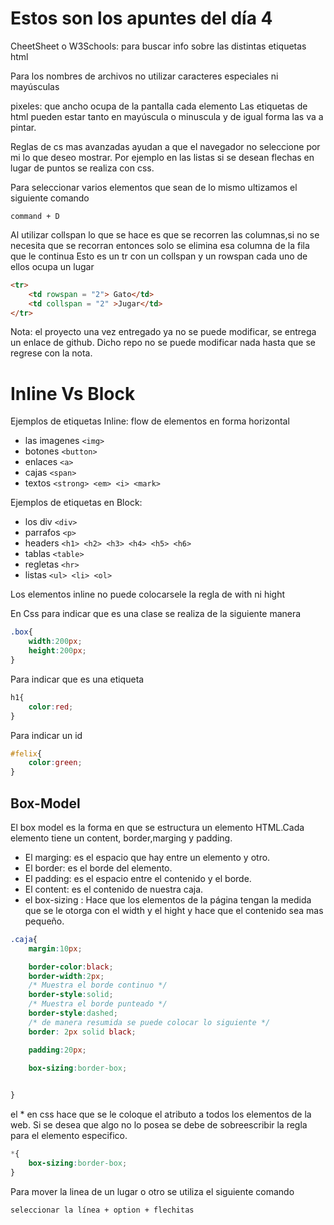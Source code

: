 # Estos son los apuntes del día 4

CheetSheet o W3Schools: para buscar info sobre las distintas etiquetas html

Para los nombres de archivos no utilizar caracteres especiales ni mayúsculas

pixeles: que ancho ocupa de la pantalla cada elemento
Las etiquetas de html pueden estar tanto en mayúscula o minuscula y de igual forma las va a pintar.

Reglas de cs mas avanzadas ayudan a que el navegador no seleccione por mi lo que deseo mostrar. Por ejemplo en las listas si se desean flechas en lugar de puntos se realiza con css.

Para seleccionar varios elementos que sean de lo mismo ultizamos el siguiente comando 
 ```
 command + D
```
Al utilizar collspan lo que se hace es que se recorren las columnas,si no se necesita que se recorran entonces solo se elimina esa columna de la fila que le continua
Esto es un tr con un collspan y un rowspan cada uno de ellos ocupa un lugar
```html
<tr>
    <td rowspan = "2"> Gato</td>
    <td collspan = "2" >Jugar</td>
</tr>
```
Nota: el proyecto una vez entregado ya no se puede modificar, se entrega un enlace de github. Dicho repo no se puede modificar nada hasta que se regrese con la nota.

 # Inline Vs Block
Ejemplos de etiquetas Inline: flow de elementos en forma horizontal
- las imagenes `<img>`
- botones `<button>`
- enlaces `<a>`
- cajas `<span>`
- textos `<strong> <em> <i> <mark>`

Ejemplos de etiquetas en Block:
- los div `<div>`
- parrafos `<p>`
- headers `<h1> <h2> <h3> <h4> <h5> <h6>`
- tablas `<table>`
- regletas `<hr>`
- listas `<ul> <li> <ol>`

Los elementos inline no puede colocarsele la regla de with ni hight

En Css para indicar que es una clase se realiza de la siguiente manera
```css
.box{
    width:200px;
    height:200px;
}
```
Para indicar que es una etiqueta
```css
h1{
    color:red;
}
```
Para indicar un id
```css
#felix{
    color:green;
}
```

## Box-Model
El box model es la forma en que se estructura un elemento HTML.Cada elemento tiene un content, border,marging y padding.

- El marging: es el espacio que hay entre un elemento y otro.
- El border: es el borde del elemento.
- El padding: es el espacio entre el contenido y el borde.
- El content: es el contenido de nuestra caja.
- el box-sizing : Hace que los elementos de la página tengan la medida que se le otorga con el width y el hight y hace que el contenido sea mas pequeño.

```css
.caja{
    margin:10px;

    border-color:black;
    border-width:2px;
    /* Muestra el borde continuo */
    border-style:solid;
    /* Muestra el borde punteado */
    border-style:dashed;
    /* de manera resumida se puede colocar lo siguiente */
    border: 2px solid black;

    padding:20px;

    box-sizing:border-box;

    
}
```

el * en css hace que se le coloque el atributo a todos los elementos de la web. Si se desea que algo no lo posea se debe de sobreescribir la regla para el elemento especifico.

```css
*{
    box-sizing:border-box;
}
```

Para mover la linea de un lugar o otro se utiliza el siguiente comando
```
seleccionar la línea + option + flechitas
```


